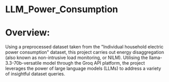 # LLM_Power_Consumption

# Overview: 
Using a preprocessed dataset taken from the "Individual household electric power consumption" dataset, this project carries out energy disaggregation (also known as non-intrusive load monitoring, or NILM). Utilising the llama-3.3-70b-versatile model through the Groq API platform, the project leverages the power of large language models (LLMs) to address a variety of insightful dataset queries.
